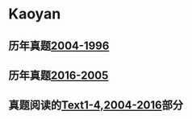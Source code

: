 # Kaoyan
## 历年真题[2004-1996](https://github.com/LeonardJoey/Kaoyan/blob/master/2004-1996.pdf)
## 历年真题[2016-2005](https://github.com/LeonardJoey/Kaoyan/blob/master/2016-2005.pdf)
## 真题阅读的[Text1-4,2004-2016](https://github.com/LeonardJoey/Kaoyan/blob/master/reading-ed.pdf)部分
